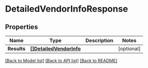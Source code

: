 # DetailedVendorInfoResponse

## Properties

Name | Type | Description | Notes
------------ | ------------- | ------------- | -------------
**Results** | [**[]DetailedVendorInfo**](DetailedVendorInfo.md) |  | [optional] 

[[Back to Model list]](../README.md#documentation-for-models) [[Back to API list]](../README.md#documentation-for-api-endpoints) [[Back to README]](../README.md)



